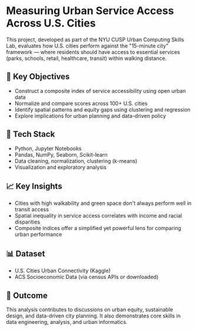 # Measuring Urban Service Access Across U.S. Cities

This project, developed as part of the NYU CUSP Urban Computing Skills Lab, evaluates how U.S. cities perform against the "15-minute city" framework — where residents should have access to essential services (parks, schools, retail, healthcare, transit) within walking distance.

## 📌 Key Objectives
- Construct a composite index of service accessibility using open urban data
- Normalize and compare scores across 100+ U.S. cities
- Identify spatial patterns and equity gaps using clustering and regression
- Explore implications for urban planning and data-driven policy

## 🔧 Tech Stack
- Python, Jupyter Notebooks
- Pandas, NumPy, Seaborn, Scikit-learn
- Data cleaning, normalization, clustering (k-means)
- Visualization and exploratory analysis

## 📈 Key Insights
- Cities with high walkability and green space don't always perform well in transit access
- Spatial inequality in service access correlates with income and racial disparities
- Composite indices offer a simplified yet powerful lens for comparing urban performance

## 📊 Dataset
- U.S. Cities Urban Connectivity (Kaggle)
- ACS Socioeconomic Data (via census APIs or downloaded)

## 📍 Outcome
This analysis contributes to discussions on urban equity, sustainable design, and data-driven city planning. It also demonstrates core skills in data engineering, analysis, and urban informatics.

